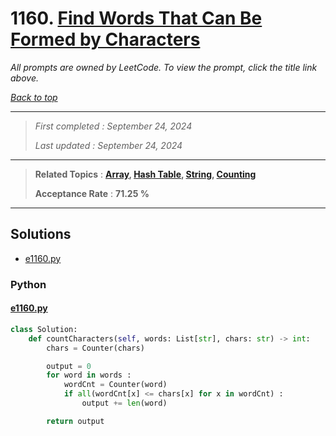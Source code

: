 # 1160. [Find Words That Can Be Formed by Characters](<https://leetcode.com/problems/find-words-that-can-be-formed-by-characters>)

*All prompts are owned by LeetCode. To view the prompt, click the title link above.*

*[Back to top](<../README.md>)*

------

> *First completed : September 24, 2024*
>
> *Last updated : September 24, 2024*

------

> **Related Topics** : **[Array](<by_topic/Array.md>), [Hash Table](<by_topic/Hash Table.md>), [String](<by_topic/String.md>), [Counting](<by_topic/Counting.md>)**
>
> **Acceptance Rate** : **71.25 %**

------

## Solutions

- [e1160.py](<../my-submissions/e1160.py>)
### Python
#### [e1160.py](<../my-submissions/e1160.py>)
```Python
class Solution:
    def countCharacters(self, words: List[str], chars: str) -> int:
        chars = Counter(chars)

        output = 0
        for word in words :
            wordCnt = Counter(word)
            if all(wordCnt[x] <= chars[x] for x in wordCnt) :
                output += len(word)

        return output

```

